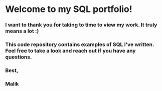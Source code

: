 # Welcome to my SQL portfolio! 
### I want to thank you for taking to time to view my work. It truly means a lot :)
### This code repository contains examples of SQL I've written. Feel free to take a look and reach out if you have any questions.
### Best, 
### Malik 
